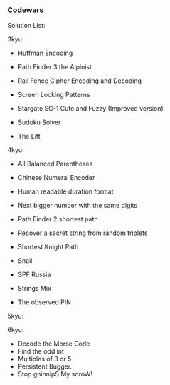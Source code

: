 ### Codewars

Solution List:

3kyu:

- Huffman Encoding

- Path Finder 3 the Alpinist

- Rail Fence Cipher Encoding and Decoding

- Screen Locking Patterns

- Stargate SG-1 Cute and Fuzzy (Improved version)

- Sudoku Solver

- The Lift

4kyu:

- All Balanced Parentheses

- Chinese Numeral Encoder

- Human readable duration format
  
- Next bigger number with the same digits

- Path Finder 2 shortest path

- Recover a secret string from random triplets

- Shortest Knight Path

- Snail
  
- SPF Russia
  
- Strings Mix

- The observed PIN


5kyu:


6kyu:

- Decode the Morse Code
- Find the odd int
- Multiples of 3 or 5
- Persistent Bugger.
- Stop gninnipS My sdroW!



